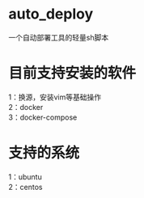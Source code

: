 # auto_deploy

一个自动部署工具的轻量sh脚本


# 目前支持安装的软件

1：换源，安装vim等基础操作</br>
2：docker</br>
3：docker-compose</br>


# 支持的系统

1：ubuntu</br>
2：centos</br>
